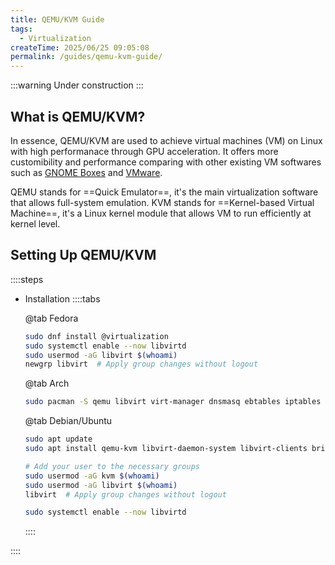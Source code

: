 ```yaml
---
title: QEMU/KVM Guide
tags:
  - Virtualization
createTime: 2025/06/25 09:05:08
permalink: /guides/qemu-kvm-guide/
---
```


:::warning Under construction
:::

## **What is QEMU/KVM?**

In essence, QEMU/KVM are used to achieve virtual machines (VM) on Linux with high performanace through GPU acceleration. It offers more customibility and performance comparing with other existing VM softwares such as [GNOME Boxes](https://apps.gnome.org/Boxes/) and [VMware](https://www.vmware.com/products/desktop-hypervisor/workstation-and-fusion).

QEMU stands for ==Quick Emulator==, it's the main virtualization software that allows full-system emulation. KVM stands for ==Kernel-based Virtual Machine==, it's a Linux kernel module that allows VM to run efficiently at kernel level.

## Setting Up QEMU/KVM

::::steps

- Installation
  ::::tabs

  @tab Fedora

  ```bash
  sudo dnf install @virtualization
  sudo systemctl enable --now libvirtd
  sudo usermod -aG libvirt $(whoami)
  newgrp libvirt  # Apply group changes without logout
  ```

  @tab Arch

  ```bash
  sudo pacman -S qemu libvirt virt-manager dnsmasq ebtables iptables
  ```

  @tab Debian/Ubuntu

  ```bash
  sudo apt update
  sudo apt install qemu-kvm libvirt-daemon-system libvirt-clients bridge-utils virt-manager

  # Add your user to the necessary groups
  sudo usermod -aG kvm $(whoami)
  sudo usermod -aG libvirt $(whoami)
  libvirt  # Apply group changes without logout

  sudo systemctl enable --now libvirtd
  ```

  ::::

::::
